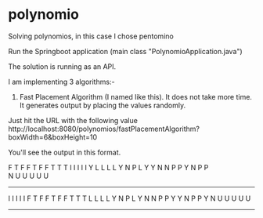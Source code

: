# polynomio
Solving polynomios, in this case I chose pentomino

Run the Springboot application (main class "PolynomioApplication.java")

The solution is running as an API.

I am implementing 3 algorithms:-
1) Fast Placement Algorithm (I named like this). It does not take more time. It generates output by placing the values randomly.

Just hit the URL with the following value
	http://localhost:8080/polynomios/fastPlacementAlgorithm?boxWidth=6&boxHeight=10

You'll see the output in this format.



 F   T 
F F   T 
 F F T T T
I I I I I Y
L L L L  Y
N  P L Y Y
N N P P  Y
 N P P  
 N U U U 
  U  U 

------------

I I I I I 
 F   T 
F F   T 
 F F T T T
L L L L  Y
N  P L  Y
N N P P Y Y
 N P P  Y
 N U U U 
  U  U 

------------
